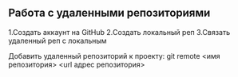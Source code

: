 ## **Работа с удаленными репозиториями**

1.Создать аккаунт на GitHub
2.Создать локальный реп
3.Связать удаленный реп с локальным

Добавить удаленный репозиторий к проекту:
git remote <имя репозитория> <url адрес репозитория>
